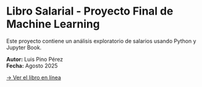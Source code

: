 # Libro Salarial - Proyecto Final de Machine Learning

Este proyecto contiene un análisis exploratorio de salarios usando Python y Jupyter Book.

**Autor:** Luis Pino Pérez  
**Fecha:** Agosto 2025

[→ Ver el libro en línea](https://lepinop.github.io/libro-salarios/)